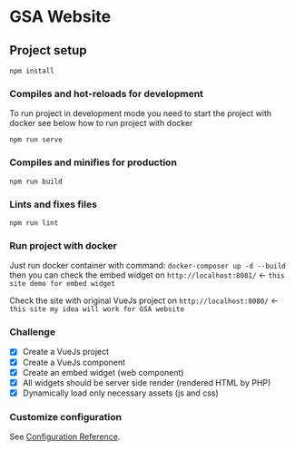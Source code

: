 # GSA Website

## Project setup
```
npm install
```

### Compiles and hot-reloads for development

To run project in development mode you need to start the project with docker see below how to run project with docker
```
npm run serve
```

### Compiles and minifies for production
```
npm run build
```

### Lints and fixes files
```
npm run lint
```

### Run project with docker

Just run docker container with command: `docker-composer up -d --build` then you can check the embed widget on `http://localhost:8081/` <- `this site demo for embed widget`

Check the site with original VueJs project on `http://localhost:8080/` <- `this site my idea will work for GSA website`

### Challenge

- [x] Create a VueJs project
- [x] Create a VueJs component
- [x] Create an embed widget (web component)
- [x] All widgets should be server side render (rendered HTML by PHP)
- [x] Dynamically load only necessary assets (js and css)

### Customize configuration
See [Configuration Reference](https://cli.vuejs.org/config/).
